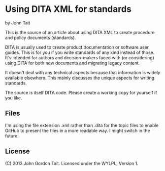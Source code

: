 Using DITA XML for standards
============================

by John Tait

This is the source of an article about using DITA XML to create procedure and policy documents (standards).

DITA is usually used to create product documentation or software user guides. This is for you if you write standards of any kind instead of those. It's intended for authors and decision-makers faced with (or considering) using DITA for both new documents and migrating legacy content.

It doesn't deal with any technical aspects because that information is widely available elsewhere. This mainly discusses the unique aspects for writing standards.

The source is itself DITA code. Please create a working copy for yourself if you like.

Files
-----

I'm using the file extension .xml rather than .dita for the topic files to enable GitHub to present the files in a more readable way. I might switch in the future.

License
-------

(C) 2013 John Gordon Tait. Licensed under the WYLPL, Version 1.


